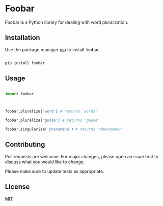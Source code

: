 
# Foobar



Foobar is a Python library for dealing with word pluralization.



## Installation



Use the package manager [pip](https://pip.pypa.io/en/stable/) to install foobar.



```bash

pip install foobar

```



## Usage



```python

import foobar



foobar.pluralize('word') # returns 'words'

foobar.pluralize('goose') # returns 'geese'

foobar.singularize('phenomena') # returns 'phenomenon'

```



## Contributing

Pull requests are welcome. For major changes, please open an issue first to discuss what you would like to change.



Please make sure to update tests as appropriate.



## License

[MIT](https://choosealicense.com/licenses/mit/)